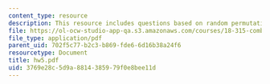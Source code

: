 ```yaml
---
content_type: resource
description: This resource includes questions based on random permutations.
file: https://ol-ocw-studio-app-qa.s3.amazonaws.com/courses/18-315-combinatorial-theory-introduction-to-graph-theory-extremal-and-enumerative-combinatorics-spring-2005/3769e28c5d9a8814385979f0e8bee11d_hw5.pdf
file_type: application/pdf
parent_uid: 702f5c77-b2c3-b869-fde6-6d16b38a24f6
resourcetype: Document
title: hw5.pdf
uid: 3769e28c-5d9a-8814-3859-79f0e8bee11d
---
```

